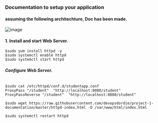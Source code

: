 ###  Documentation to setup your application


#### assuming the following architechture, Doc has been made. 

![image](https://user-images.githubusercontent.com/52474652/60711645-f6d75880-9f32-11e9-877f-0e4362a07439.png)

#### 1. Install and start Web Server.

```
$sudo yum install httpd -y
$sudo systemctl enable httpd
$sudo systemctl start httpd
```

##### Configure Web Server. 

```

$sudo cat /etc/httpd/conf.d/studentapp.conf
ProxyPass "/student"  "http://localhost:8080/student"
ProxyPassReverse "/student"  "http://localhost:8080/student"

$sudo wget https://raw.githubusercontent.com/devopsdordie/project-1-documentation/master/httpd-index.html -O /var/www/html/index.html

$sudo systemctl restart httpd
```

